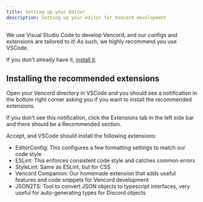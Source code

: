 ```yaml
---
title: Setting up your Editor
description: Setting up your editor for Vencord development
---
```


We use Visual Studio Code to develop Vencord, and our configs and extensions are tailored to it!
As such, we highly recommend you use VSCode.

If you don't already have it, [install it](https://code.visualstudio.com/download).

## Installing the recommended extensions

Open your Vencord directory in VSCode and you should see a notification in the bottom right corner asking you if you want to install the recommended extensions.

If you don't see this notification, click the Extensions tab in the left side bar and there should be a Recommended section.

Accept, and VSCode should install the following extensions:
- EditorConfig: This configures a few formatting settings to match our code style
- ESLint: This enforces consistent code style and catches common errors
- StyleLint: Same as ESLint, but for CSS
- Vencord Companion: Our homemade extension that adds useful features and code snippets for Vencord development
- JSON2TS: Tool to convert JSON objects to typescript interfaces, very useful for auto-generating types for Discord objects

